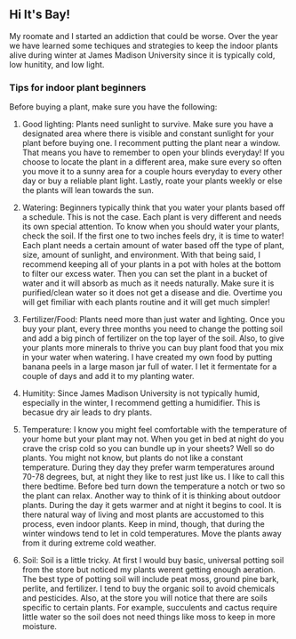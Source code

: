 ## Hi It's Bay!

My roomate and I started an addiction that could be worse. Over the year we have learned some techiques and strategies to keep the indoor plants alive during winter at James Madison University since it is typically cold, low hunitity, and low light.

### Tips for indoor plant beginners  

Before buying a plant, make sure you have the following:
1. Good lighting:
Plants need sunlight to survive. Make sure you have a designated area where there is visible and constant sunlight for your plant before buying one. I recomment putting the plant near a window. That means you have to remember to open your blinds everyday! If you choose to locate the plant in a different area, make sure every so often you move it to a sunny area for a couple hours everyday to every other day or buy a reliable plant light. Lastly, roate your plants weekly or else the plants will lean towards the sun. 
      
2. Watering: Beginners typically think that you water your plants based off a schedule. This is not the case. Each plant is very different and needs its own special attention. To know when you should water your plants, check the soil. If the first one to two inches feels dry, it is time to water! Each plant needs a certain amount of water based off the type of plant, size, amount of sunlight, and environment. With that being said, I recommend keeping all of your plants in a pot with holes at the bottom to filter our excess water. Then you can set the plant in a bucket of water and it will absorb as much as it needs naturally. Make sure it is purified/clean water so it does not get a disease and die. Overtime you will get fimiliar with each plants routine and it will get much simpler! 

3. Fertilizer/Food: Plants need more than just water and lighting. Once you buy your plant, every three months you need to change the potting soil and add a big pinch of fertilizer on the top layer of the soil. Also, to give your plants more minerals to thrive you can buy plant food that you mix in your water when watering. I have created my own food by putting banana peels in a large mason jar full of water. I let it fermentate for a couple of days and add it to my planting water.

4. Humitity: Since James Madison University is not typically humid, especially in the winter, I recommend getting a humidifier. This is becasue dry air leads to dry plants.  

5. Temperature: I know you might feel comfortable with the temperature of your home but your plant may not. When you get in bed at night do you crave the crisp cold so you can bundle up in your sheets? Well so do plants. You might not know, but plants do not like a constant temperature. During they day they prefer warm temperatures around 70-78 degrees, but, at night they like to rest just like us. I like to call this there bedtime. Before bed turn down the temperature a notch or two so the plant can relax. Another way to think of it is thinking about outdoor plants. During the day it gets warmer and at night it begins to cool. It is there natural way of living and most plants are accustomed to this process, even indoor plants. Keep in mind, though, that during the winter windows tend to let in cold temperatures. Move the plants away from it during extreme cold weather.

6. Soil: Soil is a little tricky. At first I would buy basic, universal potting soil from the store but noticed my plants werent getting enough aeration. The best type of potting soil will include peat moss, ground pine bark, perlite, and fertilizer. I tend to buy the organic soil to avoid chemicals and pesticides. Also, at the store you will notice that there are soils specific to certain plants. For example, succulents and cactus require little water so the soil does not need things like moss to keep in more moisture. 
